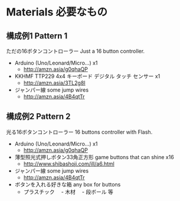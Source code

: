 # Materials 必要なもの<br>
## 構成例1 Pattern 1
ただの16ボタンコントローラー
Just a 16 button controller.

- Arduino (Uno/Leonard/Micro...) x1
  - http://amzn.asia/g0qhaQP
- KKHMF TTP229 4x4 キーボード デジタル タッチ センサー x1
  - http://amzn.asia/3TL2g8I
- ジャンパー線 some jump wires
  - http://amzn.asia/4B4qtTr

## 構成例2 Pattern 2
光る16ボタンコントローラー
16 buttons controller with Flash.

- Arduino (Uno/Leonard/Micro...) x1
  - http://amzn.asia/g0qhaQP
- 薄型照光式押しボタン33角正方形 game buttons that can shine x16
  - http://www.shibashoji.com/ill/a6.html
- ジャンパー線 some jump wires
  - http://amzn.asia/4B4qtTr
- ボタンを入れる好きな箱 any box for buttons
  - プラスチック
　- 木材
　- 段ボール 等
